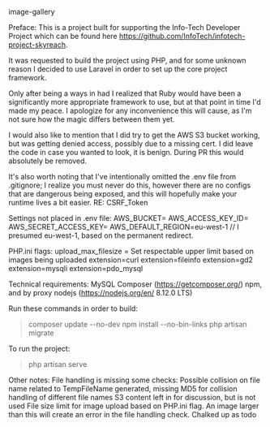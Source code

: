 image-gallery

Preface:
This is a project built for supporting the Info-Tech Developer Project which can be found here https://github.com/InfoTech/infotech-project-skyreach.

It was requested to build the project using PHP, and for some unknown reason I decided to use Laravel in order to set up the core project framework.

Only after being a ways in had I realized that Ruby would have been a significantly more appropriate framework to use, but at that point in time I'd made my peace. I apologize for any inconvenience this will cause, as I'm not sure how the magic differs between them yet.

I would also like to mention that I did try to get the AWS S3 bucket working, but was getting denied access, possibly due to a missing cert. I did leave the code in case you wanted to look, it is benign. During PR this would absolutely be removed.

It's also worth noting that I've intentionally omitted the .env file from .gitignore; I realize you must never do this, however there are no configs that are dangerous being exposed, and this will hopefully make your runtime lives a bit easier. RE: CSRF_Token

Settings not placed in .env file:
AWS_BUCKET=
AWS_ACCESS_KEY_ID=
AWS_SECRET_ACCESS_KEY=
AWS_DEFAULT_REGION=eu-west-1        // I presumed eu-west-1, based on the permanent redirect.

PHP.ini flags:
upload_max_filesize = Set respectable upper limit based on images being uploaded
extension=curl
extension=fileinfo
extension=gd2
extension=mysqli
extension=pdo_mysql

Technical requirements:
MySQL
Composer (https://getcomposer.org/)
npm, and by proxy nodejs (https://nodejs.org/en/   8.12.0 LTS)

Run these commands in order to build:
> composer update --no-dev
> npm install --no-bin-links
> php artisan migrate

To run the project:
> php artisan serve

Other notes:
File handling is missing some checks: Possible collision on file name related to TempFileName generated, missing MD5 for collision handling of different file names
S3 content left in for discussion, but is not used
File size limit for image upload based on PHP.ini flag. An image larger than this will create an error in the file handling check. Chalked up as todo
